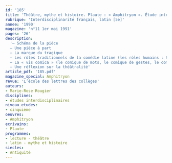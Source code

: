 ```yaml
---
id: '185'
title: 'Théâtre, mythe et histoire. Plaute : « Amphitryon ». Étude intégrale '
rubrique: 'Interdisciplinarité français, latin [5e]'
annee: '1990'
magazine: 'n°11 1er mai 1991'
pages: '26'
description: 
  '– Schéma de la pièce
  – Une pièce à part
  – La marque du tragique
  – Les rôles traditionnels de la comédie latine (les rôles humains : Sosie, Amphitryon, Alcmène ; les rôles divins : Mercure, Jupiter)
  – La « vis comica » (le comique de mots, le comique de gestes, le comique de situation)
  – Une réflexion sur la théâtralité'
article_pdf: '185.pdf'
magazine_special: Amphitryon
revue: 'L’école des lettres des collèges'
auteurs:
- Marie-Rose Rougier
disciplines:
- études interdisciplinaires
niveau_etudes:
- cinquième
oeuvres:
- Amphitryon
ecrivains:
- Plaute
programmes:
- lecture - théâtre
- latin - mythe et histoire
siecles:
- Antiquité
---
```

